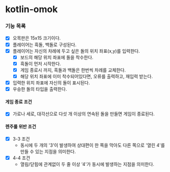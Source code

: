 # kotlin-omok

### 기능 목록
- [x] 오목판은 15x15 크기이다.
- [x] 플레이어는 흑돌, 백돌로 구성된다.
- [x] 플레이어는 자신의 차례에 두고 싶은 돌의 위치 좌표(x,y)를 입력한다.
    - [x] 보드의 해당 위치 좌표에 돌을 착수한다.
    - [x] 흑돌이 먼저 시작한다.
    - [x] 게임 종료시 까지, 흑돌과 백돌은 한번씩 차례를 교체한다.
    - [x] 해당 위치 좌표에 이미 착수되어있다면, 오류를 출력하고, 재입력 받는다.
- [x] 입력한 위치 좌표에 자신의 돌이 표시된다.
- [x] 우승한 돌의 타입을 출력한다. 

#### 게임 종료 조건
- [x] 가로나 세로, 대각선으로 다섯 개 이상의 연속된 돌을 만들면 게임이 종료된다.

#### 렌주룰 위반 조건
- [x] 3-3 조건
    - 동시에 두 개의 '3'이 발생하여 상대편이 한 쪽을 막아도 다른 쪽으로 '열린 4'를 만들 수 있는 지점을 의미한다.
- [x] 4-4 조건
    - 열림/닫힘에 관계없이 두 줄 이상 '4'가 동시에 발생하는 지점을 의미한다.
